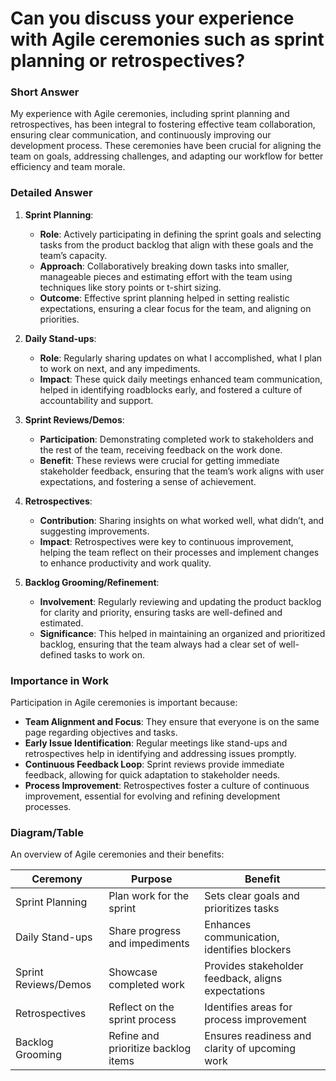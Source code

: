 # Can you discuss your experience with Agile ceremonies such as sprint planning or retrospectives?

### Short Answer
My experience with Agile ceremonies, including sprint planning and retrospectives, has been integral to fostering effective team collaboration, ensuring clear communication, and continuously improving our development process. These ceremonies have been crucial for aligning the team on goals, addressing challenges, and adapting our workflow for better efficiency and team morale.

### Detailed Answer
1. **Sprint Planning**:
    - **Role**: Actively participating in defining the sprint goals and selecting tasks from the product backlog that align with these goals and the team’s capacity.
    - **Approach**: Collaboratively breaking down tasks into smaller, manageable pieces and estimating effort with the team using techniques like story points or t-shirt sizing.
    - **Outcome**: Effective sprint planning helped in setting realistic expectations, ensuring a clear focus for the team, and aligning on priorities.

2. **Daily Stand-ups**:
    - **Role**: Regularly sharing updates on what I accomplished, what I plan to work on next, and any impediments.
    - **Impact**: These quick daily meetings enhanced team communication, helped in identifying roadblocks early, and fostered a culture of accountability and support.

3. **Sprint Reviews/Demos**:
    - **Participation**: Demonstrating completed work to stakeholders and the rest of the team, receiving feedback on the work done.
    - **Benefit**: These reviews were crucial for getting immediate stakeholder feedback, ensuring that the team’s work aligns with user expectations, and fostering a sense of achievement.

4. **Retrospectives**:
    - **Contribution**: Sharing insights on what worked well, what didn’t, and suggesting improvements.
    - **Impact**: Retrospectives were key to continuous improvement, helping the team reflect on their processes and implement changes to enhance productivity and work quality.

5. **Backlog Grooming/Refinement**:
    - **Involvement**: Regularly reviewing and updating the product backlog for clarity and priority, ensuring tasks are well-defined and estimated.
    - **Significance**: This helped in maintaining an organized and prioritized backlog, ensuring that the team always had a clear set of well-defined tasks to work on.

### Importance in Work
Participation in Agile ceremonies is important because:

- **Team Alignment and Focus**: They ensure that everyone is on the same page regarding objectives and tasks.
- **Early Issue Identification**: Regular meetings like stand-ups and retrospectives help in identifying and addressing issues promptly.
- **Continuous Feedback Loop**: Sprint reviews provide immediate feedback, allowing for quick adaptation to stakeholder needs.
- **Process Improvement**: Retrospectives foster a culture of continuous improvement, essential for evolving and refining development processes.

### Diagram/Table
An overview of Agile ceremonies and their benefits:

| Ceremony              | Purpose                                       | Benefit                                 |
|-----------------------|-----------------------------------------------|-----------------------------------------|
| Sprint Planning       | Plan work for the sprint                      | Sets clear goals and prioritizes tasks  |
| Daily Stand-ups       | Share progress and impediments                | Enhances communication, identifies blockers |
| Sprint Reviews/Demos  | Showcase completed work                       | Provides stakeholder feedback, aligns expectations |
| Retrospectives        | Reflect on the sprint process                 | Identifies areas for process improvement |
| Backlog Grooming      | Refine and prioritize backlog items           | Ensures readiness and clarity of upcoming work |